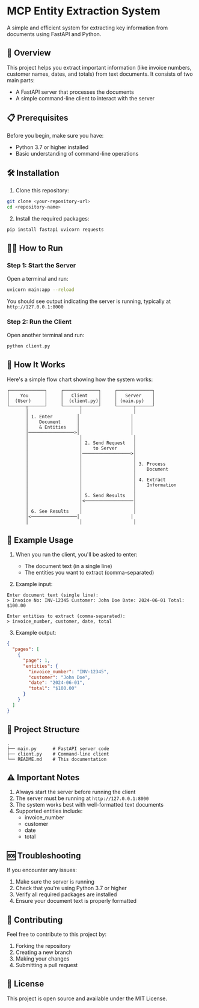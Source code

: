 # MCP Entity Extraction System

A simple and efficient system for extracting key information from documents using FastAPI and Python.

## 🚀 Overview

This project helps you extract important information (like invoice numbers, customer names, dates, and totals) from text documents. It consists of two main parts:
- A FastAPI server that processes the documents
- A simple command-line client to interact with the server

## 📋 Prerequisites

Before you begin, make sure you have:
- Python 3.7 or higher installed
- Basic understanding of command-line operations

## 🛠️ Installation

1. Clone this repository:
```bash
git clone <your-repository-url>
cd <repository-name>
```

2. Install the required packages:
```bash
pip install fastapi uvicorn requests
```

## 🏃‍♂️ How to Run

### Step 1: Start the Server
Open a terminal and run:
```bash
uvicorn main:app --reload
```
You should see output indicating the server is running, typically at `http://127.0.0.1:8000`

### Step 2: Run the Client
Open another terminal and run:
```bash
python client.py
```

## 🔄 How It Works

Here's a simple flow chart showing how the system works:

```
┌─────────────┐     ┌─────────────┐     ┌─────────────┐
│    You      │     │   Client    │     │   Server    │
│  (User)     │     │  (client.py)│     │ (main.py)   │
└──────┬──────┘     └──────┬──────┘     └──────┬──────┘
       │                   │                   │
       │ 1. Enter         │                   │
       │    Document      │                   │
       │    & Entities    │                   │
       │─────────────────>│                   │
       │                   │                   │
       │                   │ 2. Send Request   │
       │                   │    to Server      │
       │                   │──────────────────>│
       │                   │                   │
       │                   │                   │ 3. Process
       │                   │                   │    Document
       │                   │                   │
       │                   │                   │ 4. Extract
       │                   │                   │    Information
       │                   │                   │
       │                   │ 5. Send Results   │
       │                   │<──────────────────│
       │                   │                   │
       │ 6. See Results    │                   │
       │<─────────────────│                   │
       │                   │                   │
```

## 📝 Example Usage

1. When you run the client, you'll be asked to enter:
   - The document text (in a single line)
   - The entities you want to extract (comma-separated)

2. Example input:
```
Enter document text (single line):
> Invoice No: INV-12345 Customer: John Doe Date: 2024-06-01 Total: $100.00

Enter entities to extract (comma-separated):
> invoice_number, customer, date, total
```

3. Example output:
```json
{
  "pages": [
    {
      "page": 1,
      "entities": {
        "invoice_number": "INV-12345",
        "customer": "John Doe",
        "date": "2024-06-01",
        "total": "$100.00"
      }
    }
  ]
}
```

## 📁 Project Structure

```
.
├── main.py      # FastAPI server code
├── client.py    # Command-line client
└── README.md    # This documentation
```

## ⚠️ Important Notes

1. Always start the server before running the client
2. The server must be running at `http://127.0.0.1:8000`
3. The system works best with well-formatted text documents
4. Supported entities include:
   - invoice_number
   - customer
   - date
   - total

## 🆘 Troubleshooting

If you encounter any issues:
1. Make sure the server is running
2. Check that you're using Python 3.7 or higher
3. Verify all required packages are installed
4. Ensure your document text is properly formatted

## 🤝 Contributing

Feel free to contribute to this project by:
1. Forking the repository
2. Creating a new branch
3. Making your changes
4. Submitting a pull request

## 📄 License

This project is open source and available under the MIT License. 